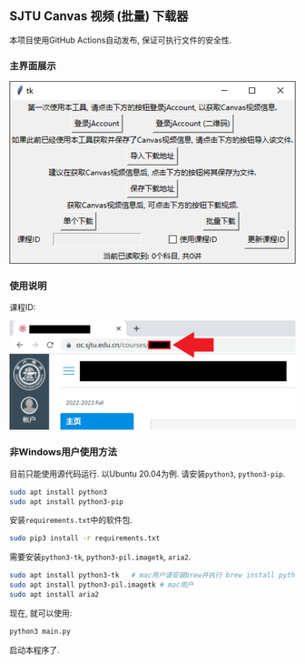 ## SJTU Canvas 视频 (批量) 下载器

本项目使用GitHub Actions自动发布, 保证可执行文件的安全性.

### 主界面展示

![main](README.assets/main.png)

### 使用说明

课程ID:

![课程ID](README.assets/课程ID.PNG)

### 非Windows用户使用方法

目前只能使用源代码运行. 以Ubuntu 20.04为例. 请安装`python3`, `python3-pip`.

```sh
sudo apt install python3
sudo apt install python3-pip
```

安装`requirements.txt`中的软件包.

```sh
sudo pip3 install -r requirements.txt
```

需要安装`python3-tk`, `python3-pil.imagetk`, `aria2`.

```sh
sudo apt install python3-tk   # mac用户请安装brew并执行 brew install python-tk
sudo apt install python3-pil.imagetk # mac用户
sudo apt install aria2
```

现在, 就可以使用:

```sh
python3 main.py
```

启动本程序了.
